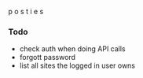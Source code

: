 p o s t i e s

### Todo
- check auth when doing API calls
- forgott password
- list all sites the logged in user owns

